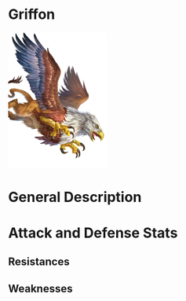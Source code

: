 # Griffon

<img src="./images/griffon.actor.webp" alt="Griffon" width="200">

# General Description

# Attack and Defense Stats

## Resistances

## Weaknesses
